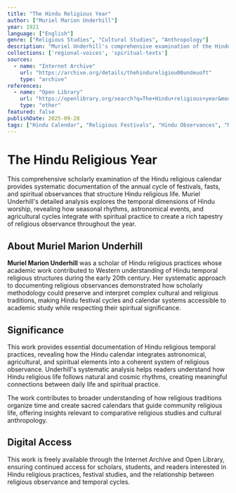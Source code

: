 ```yaml
---
title: "The Hindu Religious Year"
author: ["Muriel Marion Underhill"]
year: 1921
language: ["English"]
genre: ["Religious Studies", "Cultural Studies", "Anthropology"]
description: "Muriel Underhill's comprehensive examination of the Hindu religious calendar and annual cycle of festivals, fasts, and spiritual observances. This scholarly work provides systematic documentation of Hindu temporal religious practices, making the complex structure of Hindu religious time and seasonal worship accessible to academic study and cultural understanding."
collections: ['regional-voices', 'spiritual-texts']
sources:
  - name: "Internet Archive"
    url: "https://archive.org/details/thehindureligiou00undeuoft"
    type: "archive"
references:
  - name: "Open Library"
    url: "https://openlibrary.org/search?q=The+Hindu+religious+year&mode=everything"
    type: "other"
featured: false
publishDate: 2025-09-28
tags: ["Hindu Calendar", "Religious Festivals", "Hindu Observances", "Muriel Underhill", "Religious Studies", "Cultural Documentation", "Seasonal Rituals", "Hindu Traditions", "Religious Practices", "Festival Studies", "Temporal Religion"]
---
```


# The Hindu Religious Year

This comprehensive scholarly examination of the Hindu religious calendar provides systematic documentation of the annual cycle of festivals, fasts, and spiritual observances that structure Hindu religious life. Muriel Underhill's detailed analysis explores the temporal dimensions of Hindu worship, revealing how seasonal rhythms, astronomical events, and agricultural cycles integrate with spiritual practice to create a rich tapestry of religious observance throughout the year.

## About Muriel Marion Underhill

**Muriel Marion Underhill** was a scholar of Hindu religious practices whose academic work contributed to Western understanding of Hindu temporal religious structures during the early 20th century. Her systematic approach to documenting religious observances demonstrated how scholarly methodology could preserve and interpret complex cultural and religious traditions, making Hindu festival cycles and calendar systems accessible to academic study while respecting their spiritual significance.

## Significance

This work provides essential documentation of Hindu religious temporal practices, revealing how the Hindu calendar integrates astronomical, agricultural, and spiritual elements into a coherent system of religious observance. Underhill's systematic analysis helps readers understand how Hindu religious life follows natural and cosmic rhythms, creating meaningful connections between daily life and spiritual practice.

The work contributes to broader understanding of how religious traditions organize time and create sacred calendars that guide community religious life, offering insights relevant to comparative religious studies and cultural anthropology.

## Digital Access

This work is freely available through the Internet Archive and Open Library, ensuring continued access for scholars, students, and readers interested in Hindu religious practices, festival studies, and the relationship between religious observance and temporal cycles.